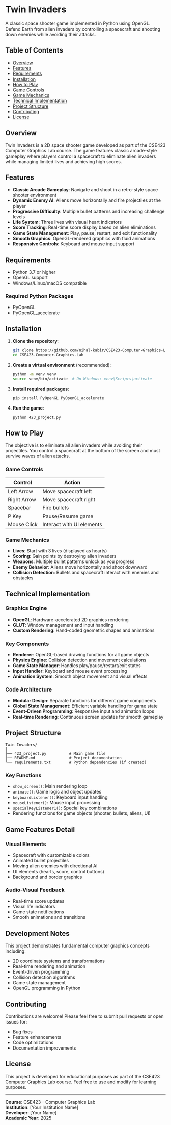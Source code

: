 # Twin Invaders

A classic space shooter game implemented in Python using OpenGL. Defend Earth from alien invaders by controlling a spacecraft and shooting down enemies while avoiding their attacks.

## Table of Contents

- [Overview](#overview)
- [Features](#features)
- [Requirements](#requirements)
- [Installation](#installation)
- [How to Play](#how-to-play)
- [Game Controls](#game-controls)
- [Game Mechanics](#game-mechanics)
- [Technical Implementation](#technical-implementation)
- [Project Structure](#project-structure)
- [Contributing](#contributing)
- [License](#license)

## Overview

Twin Invaders is a 2D space shooter game developed as part of the CSE423 Computer Graphics Lab course. The game features classic arcade-style gameplay where players control a spacecraft to eliminate alien invaders while managing limited lives and achieving high scores.

## Features

- **Classic Arcade Gameplay**: Navigate and shoot in a retro-style space shooter environment
- **Dynamic Enemy AI**: Aliens move horizontally and fire projectiles at the player
- **Progressive Difficulty**: Multiple bullet patterns and increasing challenge levels
- **Life System**: Three lives with visual heart indicators
- **Score Tracking**: Real-time score display based on alien eliminations
- **Game State Management**: Play, pause, restart, and exit functionality
- **Smooth Graphics**: OpenGL-rendered graphics with fluid animations
- **Responsive Controls**: Keyboard and mouse input support

## Requirements

- Python 3.7 or higher
- OpenGL support
- Windows/Linux/macOS compatible

### Required Python Packages

- PyOpenGL
- PyOpenGL_accelerate

## Installation

1. **Clone the repository**:
   ```bash
   git clone https://github.com/nihal-kabir/CSE423-Computer-Graphics-Lab.git
   cd CSE423-Computer-Graphics-Lab
   ```

2. **Create a virtual environment** (recommended):
   ```bash
   python -m venv venv
   source venv/bin/activate  # On Windows: venv\Scripts\activate
   ```

3. **Install required packages**:
   ```bash
   pip install PyOpenGL PyOpenGL_accelerate
   ```

4. **Run the game**:
   ```bash
   python 423_project.py
   ```

## How to Play

The objective is to eliminate all alien invaders while avoiding their projectiles. You control a spacecraft at the bottom of the screen and must survive waves of alien attacks.

### Game Controls

| Control | Action |
|---------|--------|
| Left Arrow | Move spacecraft left |
| Right Arrow | Move spacecraft right |
| Spacebar | Fire bullets |
| P Key | Pause/Resume game |
| Mouse Click | Interact with UI elements |

### Game Mechanics

- **Lives**: Start with 3 lives (displayed as hearts)
- **Scoring**: Gain points by destroying alien invaders
- **Weapons**: Multiple bullet patterns unlock as you progress
- **Enemy Behavior**: Aliens move horizontally and shoot downward
- **Collision Detection**: Bullets and spacecraft interact with enemies and obstacles

## Technical Implementation

### Graphics Engine
- **OpenGL**: Hardware-accelerated 2D graphics rendering
- **GLUT**: Window management and input handling
- **Custom Rendering**: Hand-coded geometric shapes and animations

### Key Components

- **Renderer**: OpenGL-based drawing functions for all game objects
- **Physics Engine**: Collision detection and movement calculations
- **Game State Manager**: Handles play/pause/restart/exit states
- **Input Handler**: Keyboard and mouse event processing
- **Animation System**: Smooth object movement and visual effects

### Code Architecture

- **Modular Design**: Separate functions for different game components
- **Global State Management**: Efficient variable handling for game state
- **Event-Driven Programming**: Responsive input and animation loops
- **Real-time Rendering**: Continuous screen updates for smooth gameplay

## Project Structure

```
Twin Invaders/
│
├── 423_project.py          # Main game file
├── README.md               # Project documentation
└── requirements.txt        # Python dependencies (if created)
```

### Key Functions

- `show_screen()`: Main rendering loop
- `animate()`: Game logic and object updates
- `keyboardListener()`: Keyboard input handling
- `mouseListener()`: Mouse input processing
- `specialKeyListener1()`: Special key combinations
- Rendering functions for game objects (shooter, bullets, aliens, UI)

## Game Features Detail

### Visual Elements
- Spacecraft with customizable colors
- Animated bullet projectiles
- Moving alien enemies with directional AI
- UI elements (hearts, score, control buttons)
- Background and border graphics

### Audio-Visual Feedback
- Real-time score updates
- Visual life indicators
- Game state notifications
- Smooth animations and transitions

## Development Notes

This project demonstrates fundamental computer graphics concepts including:
- 2D coordinate systems and transformations
- Real-time rendering and animation
- Event-driven programming
- Collision detection algorithms
- Game state management
- OpenGL programming in Python

## Contributing

Contributions are welcome! Please feel free to submit pull requests or open issues for:
- Bug fixes
- Feature enhancements
- Code optimizations
- Documentation improvements

## License

This project is developed for educational purposes as part of the CSE423 Computer Graphics Lab course. Feel free to use and modify for learning purposes.

---

**Course**: CSE423 - Computer Graphics Lab  
**Institution**: [Your Institution Name]  
**Developer**: [Your Name]  
**Academic Year**: 2025

